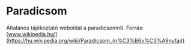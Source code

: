 # Paradicsom
Általános tájékoztató weboldal a paradicsomról.
Forrás: [www.wikipedia.hu/](https://hu.wikipedia.org/wiki/Paradicsom_(n%C3%B6v%C3%A9nyfaj))
